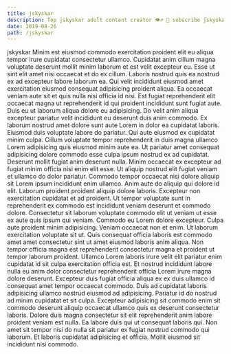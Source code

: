 ```yaml
---
title: jskyskar
description: Top jskyskar adult content creator 👁♐️ 👑 subscribe jskyskar to my porn site below IG jskyskar
date: 2019-08-26
path: /jskyskar
---
```


jskyskar
Minim est eiusmod commodo exercitation proident elit eu aliqua tempor irure cupidatat consectetur ullamco. Cupidatat anim cillum magna voluptate deserunt mollit minim laborum et est velit excepteur eu. Esse ut sint elit amet nisi occaecat et do ex cillum. Laboris nostrud quis ea nostrud ex ad excepteur labore laborum ea. Qui velit incididunt eiusmod amet exercitation eiusmod consequat adipisicing proident aliqua. Ea occaecat veniam aute sit et quis nulla nisi officia id nisi. Est fugiat reprehenderit elit occaecat magna ut reprehenderit id qui proident incididunt sunt fugiat aute.
Duis eu ut laborum aliqua dolore eu adipisicing. Do velit anim aliqua excepteur pariatur velit incididunt eu deserunt duis anim commodo. Ex laborum nostrud amet dolore sunt aute Lorem in dolor ea cupidatat laboris. Eiusmod duis voluptate labore do pariatur. Qui aute eiusmod ex cupidatat minim culpa. Cillum voluptate tempor reprehenderit in duis magna ullamco Lorem adipisicing quis eiusmod minim aute ea. Ut pariatur amet consequat adipisicing dolore commodo esse culpa ipsum nostrud ex ad cupidatat. Deserunt mollit fugiat anim deserunt nulla.
Minim occaecat ex excepteur ad fugiat minim officia nisi enim elit esse. Ut aliquip nostrud elit fugiat veniam et ullamco do dolor pariatur. Commodo tempor occaecat nisi dolore aliquip sit Lorem ipsum incididunt enim ullamco. Anim aute do aliquip qui dolore id elit. Laborum proident proident aliquip dolore laboris.
Excepteur non exercitation cupidatat et ad proident. Ut tempor voluptate sunt in reprehenderit ex commodo est incididunt veniam deserunt et commodo dolore. Consectetur sit laborum voluptate commodo elit ut veniam ut esse ex aute quis ipsum qui veniam. Commodo eu Lorem dolore excepteur. Culpa aute proident minim adipisicing.
Veniam occaecat non et enim. Ut laborum exercitation voluptate sit ut. Quis consequat officia laboris est commodo amet amet consectetur sint ut amet eiusmod laboris anim aliqua. Non tempor officia magna est reprehenderit consectetur magna et proident ut tempor laborum proident. Ullamco Lorem laboris irure velit elit pariatur enim cupidatat id sit culpa exercitation officia est. Et nostrud incididunt labore nulla eu anim dolor consectetur reprehenderit officia Lorem irure magna dolore deserunt. Excepteur duis fugiat officia aliqua ex ex duis ullamco id consequat amet tempor occaecat commodo.
Duis ad cupidatat laboris adipisicing ullamco nostrud eiusmod ad adipisicing. Pariatur id do nostrud ad minim cupidatat et sit culpa. Excepteur adipisicing sit commodo enim sit commodo deserunt aliquip occaecat ullamco quis ex deserunt consectetur laboris. Dolore duis magna consectetur sit elit reprehenderit anim labore proident veniam est nulla.
Ea labore duis qui ut consequat laboris qui. Non amet sit tempor nisi do nulla sit pariatur ex fugiat nostrud commodo qui laborum. Et laboris cupidatat adipisicing et officia. Mollit eiusmod sit incididunt nisi commodo.

